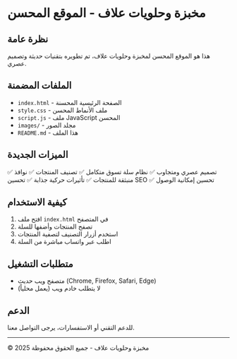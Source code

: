 # مخبزة وحلويات علاف - الموقع المحسن

## نظرة عامة
هذا هو الموقع المحسن لمخبزة وحلويات علاف، تم تطويره بتقنيات حديثة وتصميم عصري.

## الملفات المضمنة
- `index.html` - الصفحة الرئيسية المحسنة
- `style.css` - ملف الأنماط المحسن
- `script.js` - ملف JavaScript المحسن
- `images/` - مجلد الصور
- `README.md` - هذا الملف

## الميزات الجديدة
✅ تصميم عصري ومتجاوب
✅ نظام سلة تسوق متكامل
✅ تصنيف المنتجات
✅ نوافذ منبثقة للمنتجات
✅ تأثيرات حركية جذابة
✅ تحسين SEO
✅ تحسين إمكانية الوصول

## كيفية الاستخدام
1. افتح ملف `index.html` في المتصفح
2. تصفح المنتجات وأضفها للسلة
3. استخدم أزرار التصنيف لتصفية المنتجات
4. اطلب عبر واتساب مباشرة من السلة

## متطلبات التشغيل
- متصفح ويب حديث (Chrome, Firefox, Safari, Edge)
- لا يتطلب خادم ويب (يعمل محلياً)

## الدعم
للدعم التقني أو الاستفسارات، يرجى التواصل معنا.

---
© 2025 مخبزة وحلويات علاف - جميع الحقوق محفوظة

